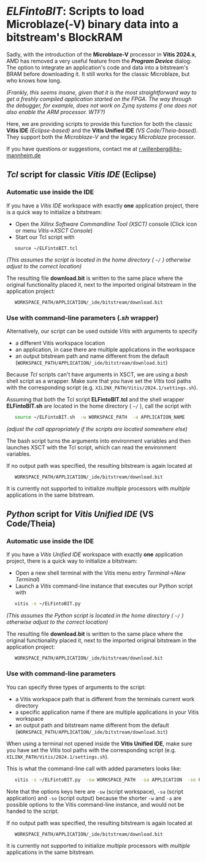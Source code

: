 ##
# *ELFintoBIT*: Scripts to load Microblaze(-V) binary data into a bitstream's BlockRAM

Sadly, with the introduction of the **Microblaze-V** processor in **Vitis 2024.x**, AMD has removed a very useful feature from the ***Program Device*** dialog: The option to integrate an application's code and data into a bitstream's BRAM before downloading it. It still works for the classic Microblaze, but who knows how long.

*(Frankly, this seems insane, given that it is the most straightforward way to get a freshly compiled application started on the FPGA. The way through the debugger, for example, does not work on Zynq systems if one does not also enable the ARM processor. WTF?)*

Here, we are providing scripts to provide this function for both the classic **Vitis IDE** *(Eclipse-based)* and the **Vitis Unified IDE** *(VS Code/Theia-based)*. They support both the *Microblaze-V* and the legacy *Microblaze* processor.

If you have questions or suggestions, contact me at [r.willenberg@hs-mannheim.de](mailto://r.willenberg@hs-mannheim.de)

## *Tcl* script for classic *Vitis IDE* (Eclipse) ##

### Automatic use inside the IDE ###

If you have a *Vitis IDE* workspace with exactly **one** application project, there is a quick way to initialize a bitstream:

* Open the *Xilinx Software Commandline Tool (XSCT)* console (Click icon or menu *Vitis*->*XSCT Console*)
* Start our Tcl script with
```xsct
   source ~/ELFintoBIT.tcl
```

*(This assumes the script is located in the home directory ( ```~/``` ) otherwise adjust to the correct location)*

The resulting file **download.bit** is written to the same place where the original functionality placed it, next to the imported original bitstream in the application project:
```path
   WORKSPACE_PATH/APPLICATION/_ide/bitstream/download.bit
```

### Use with command-line parameters (*.sh* wrapper) ###
Alternatively, our script can be used outside *Vitis* with arguments to specify
* a different Vitis workspace location
* an application, in case there are multiple applications in the workspace
* an output bitstream path and name different from the default (```WORKSPACE_PATH/APPLICATION/_ide/bitstream/download.bit```)

Because *Tcl* scripts can't have arguments in XSCT, we are using a *bash* shell script as a wrapper. Make sure that you have set the *Vitis* tool paths with the corresponding script (e.g. ```XILINX_PATH/Vitis/2024.1/settings.sh```).

Assuming that both the Tcl script **ELFintoBIT.tcl** and the shell wrapper **ELFintoBIT.sh** are located in the home directory ( ```~/``` ), call the script with
```bash
   source ~/ELFintoBIT.sh  -w WORKSPACE_PATH  -a APPLICATION_NAME
```
*(adjust the call appropriately if the scripts are located somewhere else)*

The bash script turns the arguments into environment variables and then launches XSCT with the Tcl script, which can read the environment variables.

If no output path was specified, the resulting bitstream is again located at
```path
   WORKSPACE_PATH/APPLICATION/_ide/bitstream/download.bit
```
It is currently not supported to initialize *multiple* processors with *multiple* applications in the same bitstream.

## *Python* script for *Vitis Unified IDE* (VS Code/Theia) ##

### Automatic use inside the IDE ###

If you have a *Vitis Unified IDE* workspace with exactly **one** application project, there is a quick way to initialize a bitstream:

* Open a new shell terminal with the Vitis menu entry *Terminal*->*New Terminal*)
* Launch a *Vitis* command-line instance that executes our Python script with
```bash
   vitis -s ~/ELFintoBIT.py
```

*(This assumes the Python script is located in the home directory ( ```~/``` ) otherwise adjust to the correct location)*

The resulting file **download.bit** is written to the same place where the original functionality placed it, next to the imported original bitstream in the application project:
```path
   WORKSPACE_PATH/APPLICATION/_ide/bitstream/download.bit
```
### Use with command-line parameters ###

You can specify three types of arguments to the script:
* a Vitis workspace path that is different from the terminals current work directory
* a specific application name if there are multiple applications in your Vitis workspace
* an output path and bitstream name different from the default (```WORKSPACE_PATH/APPLICATION/_ide/bitstream/download.bit```)

When using a terminal not opened inside the **Vitis Unified IDE**, make sure you have set the *Vitis* tool paths with the corresponding script (e.g. ```XILINX_PATH/Vitis/2024.1/settings.sh```).

This is what the command-line call with added parameters looks like:

```bash
   vitis -s ~/ELFintoBIT.py  -sw WORKSPACE_PATH  -sa APPLICATION  -so OUTPUT_BITSTREAM
```

Note that the options keys here are ```-sw``` (script workspace),  ```-sa``` (script application) and ```-so``` (script output) because the shorter ```-w``` and ```-a``` are possible options to the Vitis command-line instance, and would not be handed to the script.

If no output path was specified, the resulting bitstream is again located at
```path
   WORKSPACE_PATH/APPLICATION/_ide/bitstream/download.bit
```
It is currently not supported to initialize *multiple* processors with *multiple* applications in the same bitstream.
